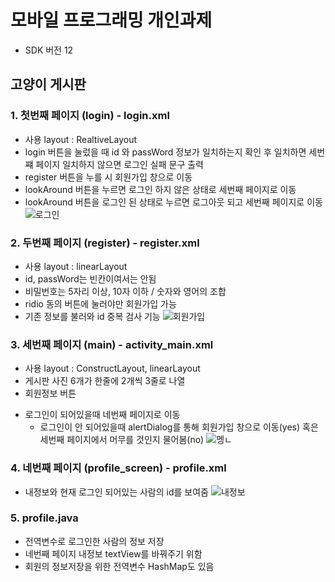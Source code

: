 # 모바일 프로그래밍 개인과제
- SDK 버전 12

## 고양이 게시판


### 1. 첫번째 페이지 (login) - login.xml
- 사용 layout : RealtiveLayout
- login 버튼을 눌렀을 때 id 와 passWord 정보가 일치하는지 확인 후 일치하면 세번쨰 페이지 일치하지 않으면 로그인 실패 문구 출력
- register 버튼을 누를 시 회원가입 창으로 이동
- lookAround 버튼을 누르면 로그인 하지 않은 상태로 세번째 페이지로 이동
- lookAround 버튼을 로그인 된 상태로 누르면 로그아웃 되고 세번째 페이지로 이동
![로그인](https://user-images.githubusercontent.com/84156897/198945279-d865d99f-4a72-4bfc-b7f9-09c9429acd08.png)


### 2. 두번째 페이지 (register) - register.xml
- 사용 layout : linearLayout
- id, passWord는 빈칸이여서는 안됨
- 비밀번호는 5자리 이상, 10자 이하 / 숫자와 영어의 조합
- ridio 동의 버튼에 눌러야만 회원가입 가능
- 기존 정보를 불러와 id 중복 검사 기능
![회원가입](https://user-images.githubusercontent.com/84156897/198945325-8181657d-6d31-4279-9cc7-93fff4fb1416.png)


### 3. 세번째 페이지 (main) - activity_main.xml
- 사용 layout :   ConstructLayout, linearLayout
- 게시판 사진 6개가 한줄에 2개씩 3줄로 나열
- 회원정보 버튼
* 로그인이 되어있을때 네번째 페이지로 이동
  - 로그인이 안 되어있을때 alertDialog를 통해 회원가입 창으로 이동(yes) 혹은 세번째 페이지에서 머무를 것인지 물어봄(no)
![멩ㄴ](https://user-images.githubusercontent.com/84156897/198945352-7c475fe8-c82d-4923-b95f-e7be1483402c.png)

  
### 4. 네번째 페이지 (profile_screen) - profile.xml
- 내정보와 현재 로그인 되어있는 사람의 id를 보여줌
![내정보](https://user-images.githubusercontent.com/84156897/198945368-c0a21e57-c7c8-4aae-a1c9-33b62fb5138b.png)


### 5. profile.java
- 전역변수로 로그인한 사람의 정보 저장
- 네번째 페이지 내정보 textView를 바꿔주기 위함
- 회원의 정보저장을 위한 전역변수 HashMap도 있음
